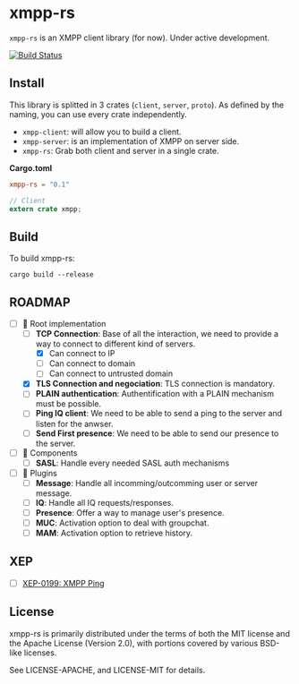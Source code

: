# xmpp-rs

`xmpp-rs` is an XMPP client library (for now). Under active development.

[![Build Status](https://travis-ci.org/Freyskeyd/xmpp-rs.svg?branch=master)](https://travis-ci.org/Freyskeyd/xmpp-rs)

## Install

This library is splitted in 3 crates (`client`, `server`, `proto`). As defined by the naming, you can use every crate
independently.

- `xmpp-client`: will allow you to build a client.
- `xmpp-server`: is an implementation of XMPP on server side.
- `xmpp-rs`: Grab both client and server in a single crate.

**Cargo.toml**

```toml
xmpp-rs = "0.1"
```

```rust
// Client
extern crate xmpp;

```
## Build

To build xmpp-rs:

`cargo build --release`

## ROADMAP

- [ ] :rocket: Root implementation
    - [ ] **TCP Connection**: Base of all the interaction, we need to provide a way to connect to different kind of
      servers.
        - [x] Can connect to IP
        - [ ] Can connect to domain
        - [ ] Can connect to untrusted domain
    - [x] **TLS Connection and negociation**: TLS connection is mandatory.
    - [ ] **PLAIN authentication**: Authentification with a PLAIN mechanism must be possible.
    - [ ] **Ping IQ client**: We need to be able to send a ping to the server and listen for the anwser.
    - [ ] **Send First presence**: We need to be able to send our presence to the server.
- [ ] :satellite: Components
    - [ ] **SASL**: Handle every needed SASL auth mechanisms
- [ ] :electric_plug: Plugins
    - [ ] **Message**: Handle all incomming/outcomming user or server message.
    - [ ] **IQ**: Handle all IQ requests/responses.
    - [ ] **Presence**: Offer a way to manage user's presence.
    - [ ] **MUC**: Activation option to deal with groupchat.
    - [ ] **MAM**: Activation option to retrieve history.

## XEP

- [ ] [XEP-0199: XMPP Ping](https://xmpp.org/extensions/xep-0199.html)

## License

xmpp-rs is primarily distributed under the terms of both the MIT license
and the Apache License (Version 2.0), with portions covered by various
BSD-like licenses.

See LICENSE-APACHE, and LICENSE-MIT for details.
